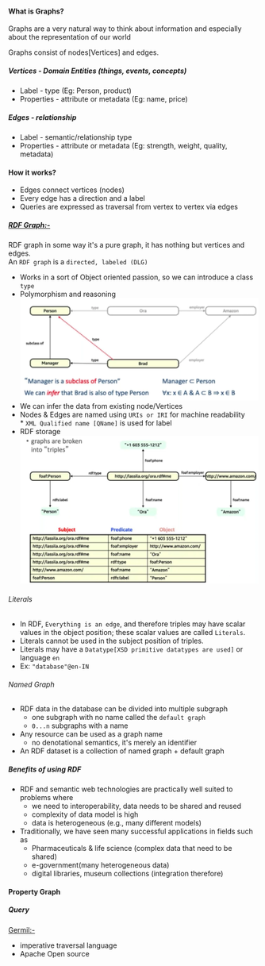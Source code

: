 #### What is Graphs?

Graphs are a very natural way to think about information and especially about the representation of our world 

Graphs consist of nodes[Vertices] and edges.

##### Vertices - Domain Entities (things, events, concepts)
 * Label - type (Eg: Person, product)
 * Properties - attribute or metadata (Eg: name, price)
  
##### Edges - relationship

 * Label - semantic/relationship type
 * Properties - attribute or metadata (Eg: strength, weight, quality, metadata)

####  How it works?

* Edges connect vertices (nodes)
* Every edge has a direction and a label
* Queries are expressed as traversal from vertex to vertex via edges

##### <U>RDF Graph:-</U>

RDF graph in some way it's a pure graph, it has nothing but vertices and edges.  
An `RDF graph` is a `directed, labeled (DLG)` 
  * Works in a sort of Object oriented passion, so we can introduce a class `type`
  * Polymorphism and reasoning
        ![img/RDF-infer.png](img/RDF-infer.png)
  * We can infer the data from existing node/Vertices
  * Nodes & Edges are named using `URIs or IRI` for machine readability  
        * `XML Qualified name [QName]` is used for label
  * RDF storage
    ![RDF Storage](img/rdf_storage.png)
  ###### Literals
  
  * In RDF, `Everything is an edge`, and therefore triples may have scalar values in the object position; these scalar values are called `Literals`.
  * Literals cannot be used in the subject position of triples.
  * Literals may have a `Datatype[XSD primitive datatypes are used]` or language `en`
  * Ex: `"database"@en-IN`
  
  ###### Named Graph
  
  * RDF data in the database can be divided into multiple subgraph
    * one subgraph with no name called the `default graph`
    * `0...n` subgraphs with a name
  * Any resource can be used as a graph name
    * no denotational semantics, it's merely an identifier
  * An RDF dataset is a collection of named graph + default graph
  
 ##### Benefits of using RDF
 * RDF and semantic web technologies are practically well suited to problems where 
    * we need to interoperability, data needs to be shared and reused
    * complexity of data model is high
    * data is heterogeneous (e.g., many different models)
 * Traditionally, we have seen many successful applications in fields such as 
    * Pharmaceuticals & life science (complex data that need to be shared)
    * e-government(many heterogeneous data)
    * digital libraries, museum collections (integration therefore)
 
    

       
 
#### Property Graph



##### Query 
<u>Germil:-</u> 
 * imperative traversal language
 * Apache Open source